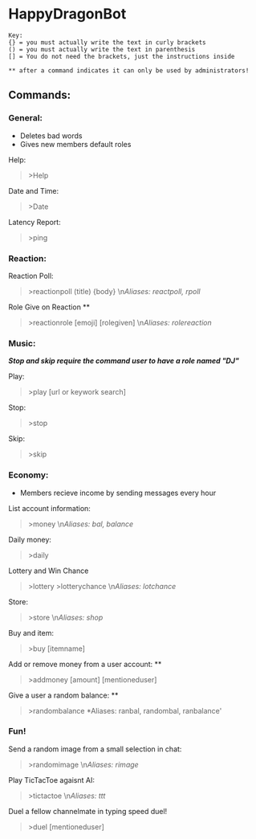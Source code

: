 # HappyDragonBot

```
Key: 
{} = you must actually write the text in curly brackets
() = you must actually write the text in parenthesis
[] = You do not need the brackets, just the instructions inside

** after a command indicates it can only be used by administrators!
```

## Commands:

### General:

 - Deletes bad words
 - Gives new members default roles

Help:
> \>Help

Date and Time:
> \>Date

Latency Report:
> \>ping

### Reaction:

Reaction Poll:
> \>reactionpoll (title) {body}
\n*Aliases: reactpoll, rpoll*

Role Give on Reaction \*\*
> \>reactionrole \[emoji\] \[rolegiven\]
\n*Aliases: rolereaction*

### Music:

***Stop and skip require the command user to have a role named "DJ"***

Play:
> \>play \[url or keywork search\]

Stop:
> \>stop

Skip:
> \>skip

### Economy:

 - Members recieve income by sending messages every hour

List account information:
> \>money
\n*Aliases: bal, balance*

Daily money:
> \>daily

Lottery and Win Chance
> \>lottery
> \>lotterychance
\n*Aliases: lotchance*

Store:
> \>store
\n*Aliases: shop*

Buy and item:
> \>buy \[itemname\]

Add or remove money from a user account: \*\*
> \>addmoney \[amount\] \[mentioneduser\]

Give a user a random balance: \*\*
> \>randombalance
*Aliases: ranbal, randombal, ranbalance'
 
### Fun!

Send a random image from a small selection in chat:
> \>randomimage
\n*Aliases: rimage*

Play TicTacToe agaisnt AI:
> \>tictactoe
\n*Aliases: ttt*

Duel a fellow channelmate in typing speed duel!
> \>duel \[mentioneduser\]
